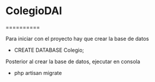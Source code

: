 # ColegioDAI
==========

Para iniciar con el proyecto hay que crear la base de datos

+ CREATE DATABASE Colegio;

Posterior al crear la base de datos, ejecutar en consola

+ php artisan migrate


